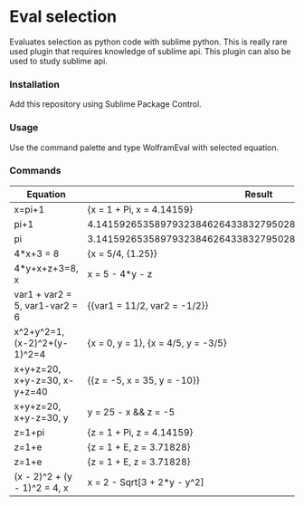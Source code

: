 # Eval selection

Evaluates selection as python code with sublime python. This is really rare used
plugin that requires knowledge of sublime api. This plugin can also be used to
study sublime api.


### Installation

Add this repository using Sublime Package Control.


### Usage

Use the command palette and type WolframEval with selected equation.


### Commands

| Equation                       | Result                                                      |
|--------------------------------|-------------------------------------------------------------|
| x=pi+1                         | {x = 1 + Pi, x = 4.14159}                                   |
| pi+1                           | 4.141592653589793238462643383279502884197169399375105820974 |
| pi                             | 3.141592653589793238462643383279502884197169399375105820974 |
| 4*x+3 = 8                      | {x = 5/4, {1.25}}                                           |
| 4*y+x+z+3=8, x                 | x = 5 - 4*y - z                                             |
| var1 + var2 = 5, var1-var2 = 6 | {{var1 = 11/2, var2 = -1/2}}                                |
| x^2+y^2=1, (x-2)^2+(y-1)^2=4   | {x = 0, y = 1}, {x = 4/5, y = -3/5}                         |
| x+y+z=20, x+y-z=30, x-y+z=40   | {{z = -5, x = 35, y = -10}}                                 |
| x+y+z=20, x+y-z=30, y          | y = 25 - x && z = -5                                        |
| z=1+pi                         | {z = 1 + Pi, z = 4.14159}                                   |
| z=1+e                          | {z = 1 + E, z = 3.71828}                                    |
| z=1+e                          | {z = 1 + E, z = 3.71828}                                    |
| (x - 2)^2 + (y - 1)^2 = 4, x   | x = 2 - Sqrt[3 + 2*y - y^2] || x = 2 + Sqrt[3 + 2*y - y^2]  |
